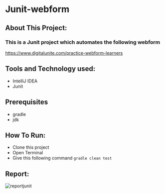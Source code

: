 # Junit-webform

## About This Project:
### This is a Junit project which automates the following webform
https://www.digitalunite.com/practice-webform-learners

## Tools and Technology used:
- IntelliJ IDEA
- Junit

## Prerequisites
- gradle
- jdk

## How To Run:
- Clone this project
- Open Terminal
- Give this following command ```gradle clean test```

## Report:
![reportjunit](https://github.com/fahmidasultana14/Junit-webform/assets/101444545/2f889398-2927-4f07-baea-a26b4ce9fe63)

 



